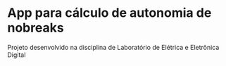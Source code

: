 # App para cálculo de autonomia de nobreaks

Projeto desenvolvido na disciplina de Laboratório de Elétrica e Eletrônica Digital
